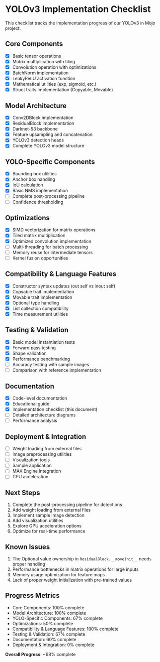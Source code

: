 # YOLOv3 Implementation Checklist

This checklist tracks the implementation progress of our YOLOv3 in Mojo project.

## Core Components

- [x] Basic tensor operations
- [x] Matrix multiplication with tiling
- [x] Convolution operation with optimizations
- [x] BatchNorm implementation
- [x] LeakyReLU activation function
- [x] Mathematical utilities (exp, sigmoid, etc.)
- [x] Struct traits implementation (Copyable, Movable)

## Model Architecture

- [x] Conv2DBlock implementation
- [x] ResidualBlock implementation
- [x] Darknet-53 backbone
- [x] Feature upsampling and concatenation
- [x] YOLOv3 detection heads
- [x] Complete YOLOv3 model structure

## YOLO-Specific Components

- [x] Bounding box utilities
- [x] Anchor box handling
- [x] IoU calculation
- [x] Basic NMS implementation
- [ ] Complete post-processing pipeline
- [ ] Confidence thresholding

## Optimizations

- [x] SIMD vectorization for matrix operations
- [x] Tiled matrix multiplication
- [x] Optimized convolution implementation
- [ ] Multi-threading for batch processing
- [ ] Memory reuse for intermediate tensors
- [ ] Kernel fusion opportunities

## Compatibility & Language Features

- [x] Constructor syntax updates (out self vs inout self)
- [x] Copyable trait implementation
- [x] Movable trait implementation
- [x] Optional type handling
- [x] List collection compatibility
- [x] Time measurement utilities

## Testing & Validation

- [x] Basic model instantiation tests
- [x] Forward pass testing
- [x] Shape validation
- [x] Performance benchmarking
- [ ] Accuracy testing with sample images
- [ ] Comparison with reference implementation

## Documentation

- [x] Code-level documentation
- [x] Educational guide
- [x] Implementation checklist (this document)
- [ ] Detailed architecture diagrams
- [ ] Performance analysis

## Deployment & Integration

- [ ] Weight loading from external files
- [ ] Image preprocessing utilities
- [ ] Visualization tools
- [ ] Sample application
- [ ] MAX Engine integration
- [ ] GPU acceleration

## Next Steps

1. Complete the post-processing pipeline for detections
2. Add weight loading from external files
3. Implement sample image detection
4. Add visualization utilities
5. Explore GPU acceleration options
6. Optimize for real-time performance

## Known Issues

1. The Optional value ownership in `ResidualBlock.__moveinit__` needs proper handling
2. Performance bottlenecks in matrix operations for large inputs
3. Memory usage optimization for feature maps
4. Lack of proper weight initialization with pre-trained values

## Progress Metrics

- Core Components: 100% complete
- Model Architecture: 100% complete
- YOLO-Specific Components: 67% complete
- Optimizations: 50% complete
- Compatibility & Language Features: 100% complete
- Testing & Validation: 67% complete
- Documentation: 60% complete
- Deployment & Integration: 0% complete

**Overall Progress**: ~68% complete 